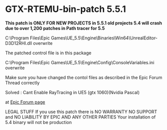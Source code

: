 # GTX-RTEMU-bin-patch 5.5.1

**This patch is ONLY FOR NEW PROJECTS in 5.5.1 old projects 5.4 will crash due to over 1,200 patches in Path tracer for 5.5**

C:\Program Files\Epic Games\UE_5.5\Engine\Binaries\Win64\UnrealEditor-D3D12RHI.dll overwrite

The patched control file is in this package 

C:\Program Files\Epic Games\UE_5.5\Engine\Config\ConsoleVariables.ini overwrite

Make sure you have changed the contol files as described in the Epic Forum Thread correctly

Solved : Cant Enable RayTracing in UE5 (gtx 1060)(Nvidia Pascal)

at [Epic Forum page](https://forums.unrealengine.com/t/solved-cant-enable-raytracing-in-ue5-gtx-1060-nvidia-pascal/231479/127)


LEGAL STUFF
If you use this patch there is NO WARRANTY NO SUPPORT and NO LIABILITY BY EPIC AND ANY OTHER PARTIES
Your installation of 5.4 binary will not be production
